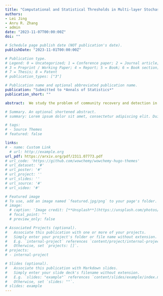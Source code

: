 ```yaml
---
title: "Computational and Statistical Thresholds in Multi-layer Stochastic Block Models"
authors:
- Lei Jing
- Anru R. Zhang
- admin
date: "2023-11-07T00:00:00Z"
doi: ""

# Schedule page publish date (NOT publication's date).
publishDate: "2023-11-01T00:00:00Z"

# Publication type.
# Legend: 0 = Uncategorized; 1 = Conference paper; 2 = Journal article;
# 3 = Preprint / Working Paper; 4 = Report; 5 = Book; 6 = Book section;
# 7 = Thesis; 8 = Patent
# publication_types: ["3"]

# Publication name and optional abbreviated publication name.
publication: "Submitted to *Annals of Statistics*"
publication_short: ""

abstract:  We study the problem of community recovery and detection in multi-layer stochastic block models, focusing on the critical network density threshold for consistent community structure inference. Using a prototypical two-block model, we reveal a computational barrier for such multi-layer stochastic block models that does not exist for its single-layer counterpart. Namely, when there are no computational constraints, the density threshold depends linearly on the number of layers. However, when restricted to polynomial-time algorithms, the density threshold scales with the square root of the number of layers, assuming correctness of a low-degree polynomial hardness conjecture. Our results provide a nearly complete picture of the optimal inference in multiple-layer stochastic block models and partially settle the open question in Jing Lei (2022) regarding the optimality of the bias-adjusted spectral method.

# Summary. An optional shortened abstract.
# summary: Lorem ipsum dolor sit amet, consectetur adipiscing elit. Duis posuere tellus ac convallis placerat. Proin tincidunt magna sed ex sollicitudin condimentum.

# tags:
# - Source Themes
# featured: false

links: 
# - name: Custom Link
  # url: http://example.org
url_pdf: https://arxiv.org/pdf/2311.07773.pdf
# url_code: 'https://github.com/wowchemy/wowchemy-hugo-themes'
# url_dataset: '#'
# url_poster: '#'
# url_project: ''
# url_slides: ''
# url_source: '#'
# url_video: '#'

# Featured image
# To use, add an image named `featured.jpg/png` to your page's folder. 
# image:
  # caption: 'Image credit: [**Unsplash**](https://unsplash.com/photos/s9CC2SKySJM)'
  # focal_point: ""
  # preview_only: false

# Associated Projects (optional).
#   Associate this publication with one or more of your projects.
#   Simply enter your project's folder or file name without extension.
#   E.g. `internal-project` references `content/project/internal-project/index.md`.
#   Otherwise, set `projects: []`.
# projects:
# - internal-project

# Slides (optional).
#   Associate this publication with Markdown slides.
#   Simply enter your slide deck's filename without extension.
#   E.g. `slides: "example"` references `content/slides/example/index.md`.
#   Otherwise, set `slides: ""`.
# slides: example
---
```

